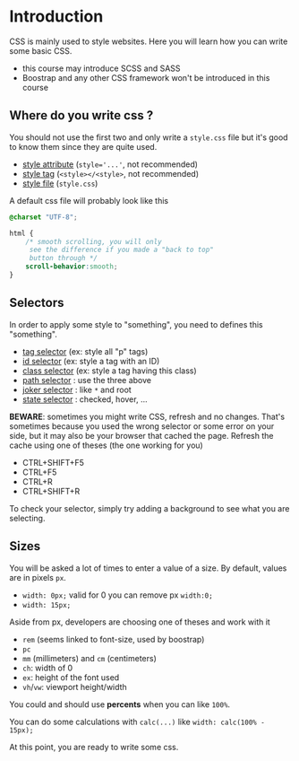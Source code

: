 # Introduction

CSS is mainly used to style websites. Here
you will learn how you can write some
basic CSS.

* this course may introduce SCSS and SASS
* Boostrap and any other CSS framework won't
be introduced in this course

<div class="sr"></div>

## Where do you write css ?

You should not use the first two and only
write a ``style.css`` file but it's good to know
them since they are quite used.

* [style attribute](how/attribute.md) (`style='...'`, not recommended)
* [style tag](how/tag.md) (`<style></<style>`, not recommended)
* [style file](how/file.md) (`style.css`)

A default css file will probably look like this

```css
@charset "UTF-8";

html {
    /* smooth scrolling, you will only
     see the difference if you made a "back to top"
     button through */
    scroll-behavior:smooth;
}
```

<div class="sl"></div>

## Selectors

In order to apply some style to "something", you need
to defines this "something".

* [tag selector](selector/tag.md) (ex: style all "p" tags)
* [id selector](selector/id.md) (ex: style a tag with an ID)
* [class selector](selector/class.md) (ex: style a tag having this class)
* [path selector](selector/path.md) : use the three above
* [joker selector](selector/joker.md) : like ``*`` and root
* [state selector](selector/state.md) : checked, hover, ...

**BEWARE**: sometimes you might write CSS, refresh and no changes. That's
sometimes because you used the wrong selector or some error on your side,
but it may also be your browser that cached the page. Refresh
the cache using one of theses (the one working for you)

* CTRL+SHIFT+F5
* CTRL+F5
* CTRL+R
* CTRL+SHIFT+R

To check your selector, simply try adding a background to see what you are selecting.

<div class="sr"></div>

## Sizes

You will be asked a lot of times to enter a value of a size.
By default, values are in pixels ``px``. 

* ``width: 0px;`` valid for 0 you can remove px `width:0;`
* ``width: 15px;``

Aside from px, developers are choosing one of theses and
work with it

* ``rem`` (seems linked to font-size, used by boostrap)
* ``pc``
* ``mm`` (millimeters) and `cm` (centimeters)
* ``ch``: width of 0
* ``ex``: height of the font used
* ``vh``/`vw`: viewport height/width

You could and should use **percents** when you
can like ``100%``.

You can do some calculations with ``calc(...)``
like ``width: calc(100% - 15px);``

At this point, you are ready to write some css.